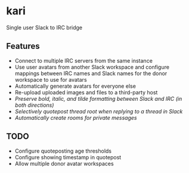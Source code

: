 # kari
Single user Slack to IRC bridge

## Features
- Connect to multiple IRC servers from the same instance
- Use user avatars from another Slack workspace and configure mappings between IRC names and Slack names for the donor workspace to use for avatars
- Automatically generate avatars for everyone else
- Re-upload uploaded images and files to a third-party host
- *Preserve bold, italic, and tilde formatting between Slack and IRC (in both directions)*
- *Selectively quotepost thread root when replying to a thread in Slack*
- *Automatically create rooms for private messages*

## TODO
- Configure quoteposting age thresholds
- Configure showing timestamp in quotepost
- Allow multiple donor avatar workspaces

